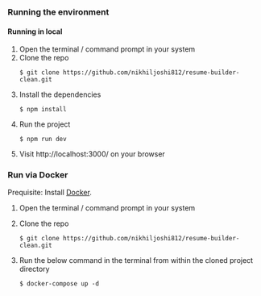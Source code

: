 ### Running the environment

#### Running in local

1. Open the terminal / command prompt in your system
1. Clone the repo
   ```
   $ git clone https://github.com/nikhiljoshi812/resume-builder-clean.git
   ```
1. Install the dependencies
   ```
   $ npm install
   ```
1. Run the project
   ```
   $ npm run dev
   ```
1. Visit http://localhost:3000/ on your browser

### Run via Docker

Prequisite: Install [Docker](https://docs.docker.com/engine/install/).

1. Open the terminal / command prompt in your system
1. Clone the repo
   ```
   $ git clone https://github.com/nikhiljoshi812/resume-builder-clean.git
   ```
1. Run the below command in the terminal from within the cloned project directory

   ```
   $ docker-compose up -d
   ```
